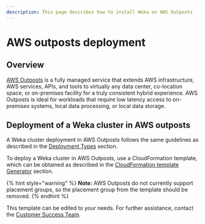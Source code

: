 ```yaml
---
description: This page describes how to install Weka on AWS Outposts
---
```


# AWS outposts deployment

## Overview

[AWS Outposts](https://aws.amazon.com/outposts/) is a fully managed service that extends AWS infrastructure, AWS services, APIs, and tools to virtually any data center, co-location space, or on-premises facility for a truly consistent hybrid experience. AWS Outposts is ideal for workloads that require low latency access to on-premises systems, local data processing, or local data storage.

## Deployment of a Weka cluster in AWS outposts

A Weka cluster deployment in AWS Outposts follows the same guidelines as described in the [Deployment Types](deployment-types.md) section.

To deploy a Weka cluster in AWS Outposts, use a CloudFormation template, which can be obtained as described in the [CloudFormation template Generator](cloudformation.md) section.

{% hint style="warning" %}
**Note:** AWS Outposts do not currently support placement groups, so the placement group from the template should be removed.
{% endhint %}

This template can be edited to your needs. For further assistance, contact the [Customer Success Team](../../support/getting-support-for-your-weka-system.md#contact-customer-success-team).

